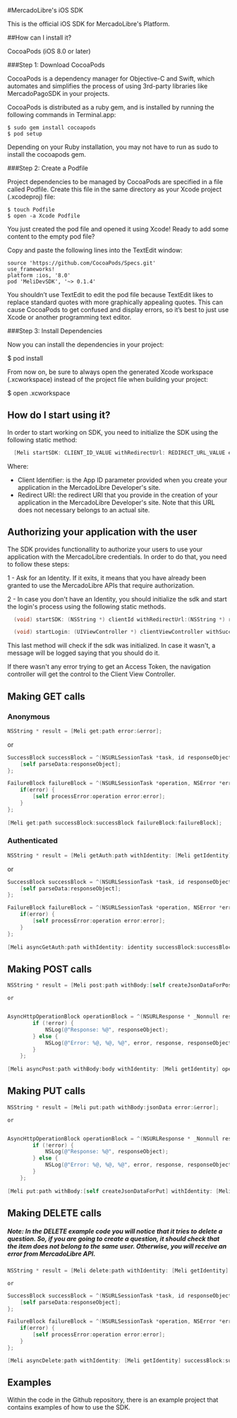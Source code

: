 #MercadoLibre's iOS SDK

This is the official iOS SDK for MercadoLibre's Platform.

##How can I install it?

CocoaPods (iOS 8.0 or later)

###Step 1: Download CocoaPods

CocoaPods is a dependency manager for Objective-C and Swift, which automates and simplifies the process of using 3rd-party libraries like MercadoPagoSDK in your projects.

CocoaPods is distributed as a ruby gem, and is installed by running the following commands in Terminal.app:

```
$ sudo gem install cocoapods
$ pod setup
```
Depending on your Ruby installation, you may not have to run as sudo to install the cocoapods gem.

###Step 2: Create a Podfile

Project dependencies to be managed by CocoaPods are specified in a file called Podfile. Create this file in the same directory as your Xcode project (.xcodeproj) file:
```
$ touch Podfile
$ open -a Xcode Podfile
```
You just created the pod file and opened it using Xcode! Ready to add some content to the empty pod file?

Copy and paste the following lines into the TextEdit window:
```
source 'https://github.com/CocoaPods/Specs.git'
use_frameworks!
platform :ios, '8.0'
pod 'MeliDevSDK', '~> 0.1.4'
```
You shouldn’t use TextEdit to edit the pod file because TextEdit likes to replace standard quotes with more graphically appealing quotes. This can cause CocoaPods to get confused and display errors, so it’s best to just use Xcode or another programming text editor.

###Step 3: Install Dependencies

Now you can install the dependencies in your project:

$ pod install

From now on, be sure to always open the generated Xcode workspace (.xcworkspace) instead of the project file when building your project:

$ open <YourProjectName>.xcworkspace
     
## How do I start using it?

In order to start working on SDK, you need to initialize the SDK using the following static method:

```objective-c
  [Meli startSDK: CLIENT_ID_VALUE withRedirectUrl: REDIRECT_URL_VALUE error:&error];
```

Where:
 - Client Identifier: is the App ID parameter provided when you create your application in the MercadoLibre Developer's site.
 - Redirect URI: the redirect URI that you provide in the creation of your application in the MercadoLibre Developer's site. 
 Note that this URL does not necessary belongs to an actual site.
      
## Authorizing your application with the user

The SDK provides functionallity to authorize your users to use your application with the MercadoLibre credentials. 
In order to do that, you need to follow these steps:

1 - Ask for an Identity. If it exits, it means that you have already been granted to use the MercadoLibre APIs that require 
authorization.
      
2 - In case you don't have an Identity, you should initialize the sdk and start the login's process using the following static methods.

```objective-c
  (void) startSDK: (NSString *) clientId withRedirectUrl:(NSString *) redirectUrl error:(NSError **) error;
```

```objective-c
  (void) startLogin: (UIViewController *) clientViewController withSuccesBlock: (void (^)()) successBlock withErrorBlock: (void (^)(NSString *)) errorBlock;
```

This last method will check if the sdk was initialized. In case it wasn't, a message will be logged saying that you should do it.

If there wasn't any error trying to get an Access Token, the navigation controller will get the control to the Client View Controller.

## Making GET calls

### Anonymous

```objective-c
NSString * result = [Meli get:path error:&error];
```
  or

```objective-c
SuccessBlock successBlock = ^(NSURLSessionTask *task, id responseObject) {
    [self parseData:responseObject];
};

FailureBlock failureBlock = ^(NSURLSessionTask *operation, NSError *error) {
    if(error) {
        [self processError:operation error:error];
    }
};
    
[Meli get:path successBlock:successBlock failureBlock:failureBlock];
```

### Authenticated

```objective-c
NSString * result = [Meli getAuth:path withIdentity: [Meli getIdentity] error: &error];
```
  or

```objective-c
SuccessBlock successBlock = ^(NSURLSessionTask *task, id responseObject) {
    [self parseData:responseObject];
};

FailureBlock failureBlock = ^(NSURLSessionTask *operation, NSError *error) {
    if(error) {
        [self processError:operation error:error];
    }
};
    
[Meli asyncGetAuth:path withIdentity: identity successBlock:successBlock failureBlock:failureBlock];
```

## Making POST calls

```objective-c
NSString * result = [Meli post:path withBody:[self createJsonDataForPost] withIdentity: [Meli getIdentity] error:&error];
```
    or

```objective-c

AsyncHttpOperationBlock operationBlock = ^(NSURLResponse * _Nonnull response, id  _Nullable responseObject, NSError * _Nullable error) {
        if (!error) {
            NSLog(@"Response: %@", responseObject);
        } else {
            NSLog(@"Error: %@, %@, %@", error, response, responseObject);
        }
    };
    
[Meli asyncPost:path withBody:body withIdentity: [Meli getIdentity] operationBlock:operationBlock];
```

## Making PUT calls

```objective-c
NSString * result = [Meli put:path withBody:jsonData error:&error];
```
    or

```objective-c

AsyncHttpOperationBlock operationBlock = ^(NSURLResponse * _Nonnull response, id  _Nullable responseObject, NSError * _Nullable error) {
        if (!error) {
            NSLog(@"Response: %@", responseObject);
        } else {
            NSLog(@"Error: %@, %@, %@", error, response, responseObject);
        }
    };
    
[Meli put:path withBody:[self createJsonDataForPut] withIdentity: [Meli getIdentity] error:&error];
```

## Making DELETE calls

##### Note: In the DELETE example code you will notice that it tries to delete a question. So, if you are going to create a question, it should check that the item does not belong to the same user. Otherwise, you will receive an error from MercadoLibre API.

```objective-c
NSString * result = [Meli delete:path withIdentity: [Meli getIdentity] error:&error];
```

    or

```objective-c
SuccessBlock successBlock = ^(NSURLSessionTask *task, id responseObject) {
    [self parseData:responseObject];
};

FailureBlock failureBlock = ^(NSURLSessionTask *operation, NSError *error) {
    if(error) {
        [self processError:operation error:error];
    }
};

[Meli asyncDelete:path withIdentity: [Meli getIdentity] successBlock:successBlock failureBlock:failureBlock];
```

## Examples

Within the code in the Github repository, there is an example project that contains examples of how to use the SDK.
